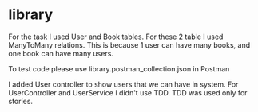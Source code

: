 # library

For the task I used User and Book tables.
For these 2 table I used ManyToMany relations. This is because 1 user can have many books, and one book can have many users.

To test code please use library.postman_collection.json in Postman

I added User controller to show users that we can have in system.
For UserController and UserService I didn't use TDD. TDD was used only for stories. 

